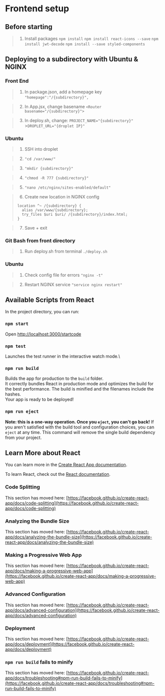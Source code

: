 # Frontend setup

## Before starting

> 1.  Install packages
>     `npm install`
>     `npm install react-icons --save`
>     `npm install jwt-decode`
>     `npm install --save styled-components`

## Deploying to a subdirectory with Ubuntu & NGINX

### Front End

> 1.  In package.json, add a homepage key
>     `"homepage":"/{subdirectory}",`

> 2.  In App.jsx, change basename
>     `<Router basename="/{subdirectory}">`

> 3.  In deploy.sh, change:
>     `PROJECT_NAME="{subdirectory}"` >`DROPLET_URL="{droplet IP}"`

### Ubuntu

> 1.  SSH into droplet

> 2.  `"cd /var/www/"`

> 3.  `"mkdir {subdirectory}"`

> 4.  `"chmod -R 777 {subdirectory}"`

> 5.  `"nano /etc/nginx/sites-enabled/default"`

> 6.  Create new location in NGINX config
>
> ```
> location ^~ /{subdirectory} {
> 	alias /var/www/{subdirectory};
> 	try_files $uri $uri/ /{subdirectory}/index.html;
> }
> ```

> 7.  Save + exit

### Git Bash from front directory

> 1.  Run deploy.sh from terminal
>     `./deploy.sh`

### Ubuntu

> 1.  Check config file for errors
>     `"nginx -t"`

> 2.  Restart NGINX service
>     `"service nginx restart"`

## Available Scripts from React

In the project directory, you can run:

### `npm start`

Open [http://localhost:3000/startcode](http://localhost:3000)

### `npm test`

Launches the test runner in the interactive watch mode.\

### `npm run build`

Builds the app for production to the `build` folder.\
It correctly bundles React in production mode and optimizes the build for the best performance.
The build is minified and the filenames include the hashes.\
Your app is ready to be deployed!

### `npm run eject`

**Note: this is a one-way operation. Once you `eject`, you can't go back!**
If you aren't satisfied with the build tool and configuration choices, you can `eject` at any time. This command will remove the single build dependency from your project.

## Learn More about React

You can learn more in the [Create React App documentation](https://facebook.github.io/create-react-app/docs/getting-started).

To learn React, check out the [React documentation](https://reactjs.org/).

### Code Splitting

This section has moved here: [https://facebook.github.io/create-react-app/docs/code-splitting](https://facebook.github.io/create-react-app/docs/code-splitting)

### Analyzing the Bundle Size

This section has moved here: [https://facebook.github.io/create-react-app/docs/analyzing-the-bundle-size](https://facebook.github.io/create-react-app/docs/analyzing-the-bundle-size)

### Making a Progressive Web App

This section has moved here: [https://facebook.github.io/create-react-app/docs/making-a-progressive-web-app](https://facebook.github.io/create-react-app/docs/making-a-progressive-web-app)

### Advanced Configuration

This section has moved here: [https://facebook.github.io/create-react-app/docs/advanced-configuration](https://facebook.github.io/create-react-app/docs/advanced-configuration)

### Deployment

This section has moved here: [https://facebook.github.io/create-react-app/docs/deployment](https://facebook.github.io/create-react-app/docs/deployment)

### `npm run build` fails to minify

This section has moved here: [https://facebook.github.io/create-react-app/docs/troubleshooting#npm-run-build-fails-to-minify](https://facebook.github.io/create-react-app/docs/troubleshooting#npm-run-build-fails-to-minify)
